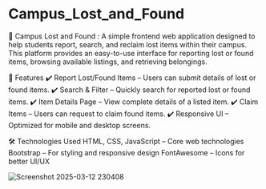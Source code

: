 # Campus_Lost_and_Found
🎒 Campus Lost and Found : A simple frontend web application designed to help students report, search, and reclaim lost items within their campus. This platform provides an easy-to-use interface for reporting lost or found items, browsing available listings, and retrieving belongings.

🌟 Features
✔️ Report Lost/Found Items – Users can submit details of lost or found items.
✔️ Search & Filter – Quickly search for reported lost or found items.
✔️ Item Details Page – View complete details of a listed item.
✔️ Claim Items – Users can request to claim found items.
✔️ Responsive UI – Optimized for mobile and desktop screens.

🛠️ Technologies Used
HTML, CSS, JavaScript – Core web technologies
Bootstrap – For styling and responsive design
FontAwesome – Icons for better UI/UX

![Screenshot 2025-03-12 230408](https://github.com/user-attachments/assets/c3558c6d-b9e7-42bb-8ce7-d53ddbd9c810)
